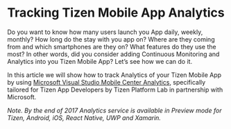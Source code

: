 Tracking Tizen Mobile App Analytics
===================================


Do you want to know how many users launch you App daily, weekly, monthly? How long do the stay with you app on? Where are they coming from and which smartphones are they on? What features do they use the most?
In other words, did you consider adding Continuous Monitoring and Analytics into you Tizen Mobile App?
Let’s see how we can do it.

In this article we will show how to track Analytics of your Tizen Mobile App by using [Microsoft Visual Studio Mobile Center Analytics](https://docs.microsoft.com/en-us/mobile-center/analytics/), specifically tailored for Tizen App Developers by Tizen Platform Lab in partnership with Microsoft.

*Note. By the end of 2017 Analytics service is available in Preview mode for Tizen, Android, iOS, React Native, UWP and Xamarin.*


